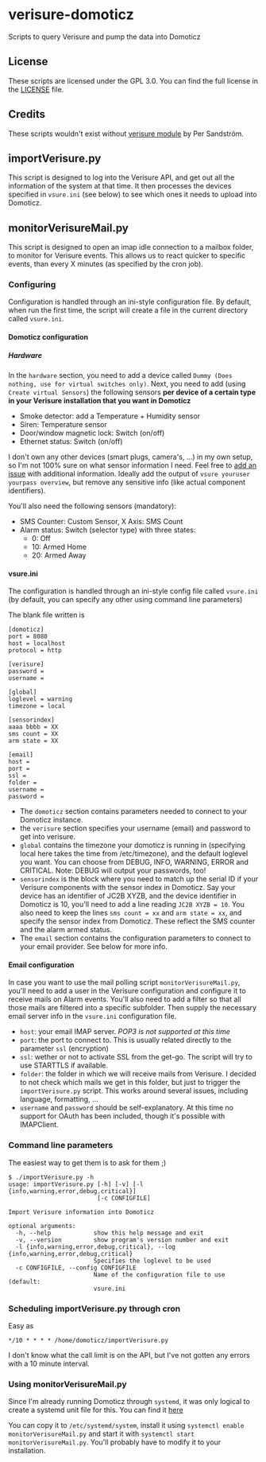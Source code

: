 # verisure-domoticz
Scripts to query Verisure and pump the data into Domoticz

## License
These scripts are licensed under the GPL 3.0. You can find the full license in the [LICENSE](https://github.com/jdeluyck/verisure-domoticz/blob/master/LICENSE) file.

## Credits
These scripts wouldn't exist without [verisure module](https://github.com/persandstrom/python-verisure) by Per Sandström.

## importVerisure.py
This script is designed to log into the Verisure API, and get out all the information of the system at that time.
It then processes the devices specified in `vsure.ini` (see below) to see which ones it needs to upload into Domoticz.

## monitorVerisureMail.py
This script is designed to open an imap idle connection to a mailbox folder, to monitor for Verisure events. This allows us to react quicker to specific events, than every X minutes (as specified by the cron job). 

### Configuring
Configuration is handled through an ini-style configuration file. By default, when run the first time, the script will create a file in the current directory called `vsure.ini`.

#### Domoticz configuration
##### Hardware
In the `hardware` section, you need to add a device called `Dummy (Does nothing, use for virtual switches only)`.
Next, you need to add (using `Create virtual Sensors`) the following sensors **per device of a certain type in your Verisure installation that you want in Domoticz**
  * Smoke detector: add a Temperature + Humidity sensor
  * Siren: Temperature sensor
  * Door/window magnetic lock: Switch (on/off)
  * Ethernet status: Switch (on/off)

I don't own any other devices (smart plugs, camera's, ...) in my own setup, so I'm not 100% sure on what sensor information I need. Feel free to [add an issue](https://github.com/jdeluyck/verisure-domoticz/issues/new) with additional information. Ideally add the output of `vsure youruser yourpass overview`, but remove any sensitive info (like actual component identifiers).

You'll also need the following sensors (mandatory):
  * SMS Counter: Custom Sensor, X Axis: SMS Count
  * Alarm status: Switch (selector type) with three states: 
    * 0: Off
    * 10: Armed Home
    * 20: Armed Away

#### vsure.ini
The configuration is handled through an ini-style config file called `vsure.ini` (by default, you can specify any other using command line parameters)

The blank file written is
```
[domoticz]
port = 8080
host = localhost
protocol = http

[verisure]
password = 
username = 

[global]
loglevel = warning
timezone = local

[sensorindex]
aaaa bbbb = XX
sms count = XX
arm state = XX

[email]
host =
port = 
ssl = 
folder = 
username = 
password = 
```

  * The `domoticz` section contains parameters needed to connect to your Domoticz instance.
  * the `verisure` section specifies your username (email) and password to get into verisure.
  * `global` contains the timezone your domoticz is running in (specifying local here takes the time from /etc/timezone), and the default loglevel you want. You can choose from DEBUG, INFO, WARNING, ERROR and CRITICAL. Note: DEBUG will output your passwords, too!
  * `sensorindex` is the block where you need to match up the serial ID if your Verisure components with the sensor index in Domoticz. Say your device has an identifier of JC2B XYZB, and the device identifier in Domoticz is 10, you'll need to add a line reading `JC2B XYZB = 10`.
    You also need to keep the lines `sms count = xx` and `arm state = xx`, and specify the sensor index from Domoticz. These reflect the SMS counter and the alarm armed status.
  * The `email` section contains the configuration parameters to connect to your email provider. See below for more info.

#### Email configuration
In case you want to use the mail polling script `monitorVerisureMail.py`, you'll need to add a user in the Verisure configuration and configure it to receive mails on Alarm events. You'll also need to add a filter so that all those mails are filtered into a specific subfolder.
Then supply the necessary email server info in the `vsure.ini` configuration file.
  * `host`: your email IMAP server. _POP3 is not supported at this time_
  * `port`: the port to connect to. This is usually related directly to the parameter `ssl` (encryption)
  * `ssl`: wether or not to activate SSL from the get-go. The script will try to use STARTTLS if available.
  * `folder`: the folder in which we will receive mails from Verisure. I decided to not check which mails we get in this folder, but just to trigger the `importVerisure.py` script. This works around several issues, including language, formatting, ...
  * `username` and `password` should be self-explanatory. At this time no support for OAuth has been included, though it's possible with IMAPClient.

### Command line parameters
The easiest way to get them is to ask for them ;)
```
$ ./importVerisure.py -h
usage: importVerisure.py [-h] [-v] [-l {info,warning,error,debug,critical}]
                         [-c CONFIGFILE]

Import Verisure information into Domoticz

optional arguments:
  -h, --help            show this help message and exit
  -v, --version         show program's version number and exit
  -l {info,warning,error,debug,critical}, --log {info,warning,error,debug,critical}
                        Specifies the loglevel to be used
  -c CONFIGFILE, --config CONFIGFILE
                        Name of the configuration file to use (default:
                        vsure.ini
```

### Scheduling importVerisure.py through cron
Easy as
```
*/10 * * * * /home/domoticz/importVerisure.py
```

I don't know what the call limit is on the API, but I've not gotten any errors with a 10 minute interval.

### Using monitorVerisureMail.py
Since I'm already running Domoticz through `systemd`, it was only logical to create a systemd unit file for this. You can find it [here](https://github.com/jdeluyck/verisure-domoticz/blob/master/monitorVerisureMail.service)

You can copy it to `/etc/systemd/system`, install it using `systemctl enable monitorVerisureMail.py` and start it with `systemctl start monitorVerisureMail.py`. You'll probably have to modify it to your installation.

